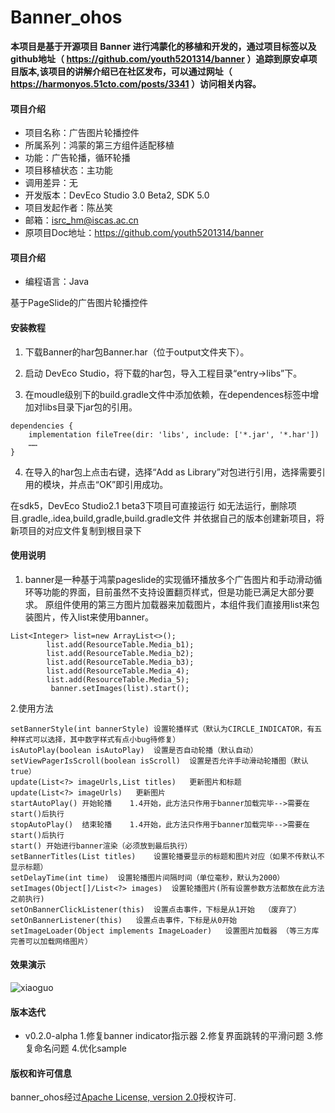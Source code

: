 # Banner_ohos

**本项目是基于开源项目 Banner 进行鸿蒙化的移植和开发的，通过项目标签以及github地址（ https://github.com/youth5201314/banner ）追踪到原安卓项目版本,该项目的讲解介绍已在社区发布，可以通过网址（ https://harmonyos.51cto.com/posts/3341 ）访问相关内容。**

#### 项目介绍

- 项目名称：广告图片轮播控件
- 所属系列：鸿蒙的第三方组件适配移植
- 功能：广告轮播，循环轮播
- 项目移植状态：主功能
- 调用差异：无
- 开发版本：DevEco Studio 3.0 Beta2, SDK 5.0
- 项目发起作者：陈丛笑
- 邮箱：isrc_hm@iscas.ac.cn
- 原项目Doc地址：https://github.com/youth5201314/banner

#### 项目介绍

- 编程语言：Java 

基于PageSlide的广告图片轮播控件


#### 安装教程

1. 下载Banner的har包Banner.har（位于output文件夹下）。
2. 启动 DevEco Studio，将下载的har包，导入工程目录“entry->libs”下。



3. 在moudle级别下的build.gradle文件中添加依赖，在dependences标签中增加对libs目录下jar包的引用。
```
dependencies {
    implementation fileTree(dir: 'libs', include: ['*.jar', '*.har'])
	……
}
```
4. 在导入的har包上点击右键，选择“Add as Library”对包进行引用，选择需要引用的模块，并点击“OK”即引用成功。

在sdk5，DevEco Studio2.1 beta3下项目可直接运行
如无法运行，删除项目.gradle,.idea,build,gradle,build.gradle文件
并依据自己的版本创建新项目，将新项目的对应文件复制到根目录下

#### 使用说明

1. banner是一种基于鸿蒙pageslide的实现循环播放多个广告图片和手动滑动循环等功能的界面，目前虽然不支持设置翻页样式，但是功能已满足大部分要求。
原组件使用的第三方图片加载器来加载图片，本组件我们直接用list来包装图片，传入list来使用banner。
``` 
List<Integer> list=new ArrayList<>();
        list.add(ResourceTable.Media_b1);
        list.add(ResourceTable.Media_b2);
        list.add(ResourceTable.Media_b3);
        list.add(ResourceTable.Media_4);
        list.add(ResourceTable.Media_5);
         banner.setImages(list).start();
```
2.使用方法
```
setBannerStyle(int bannerStyle)	设置轮播样式（默认为CIRCLE_INDICATOR，有五种样式可以选择，其中数字样式有点小bug待修复）	
isAutoPlay(boolean isAutoPlay)	设置是否自动轮播（默认自动）	
setViewPagerIsScroll(boolean isScroll)	设置是否允许手动滑动轮播图（默认true）
update(List<?> imageUrls,List titles)	更新图片和标题	
update(List<?> imageUrls)	更新图片	
startAutoPlay()	开始轮播	1.4开始，此方法只作用于banner加载完毕-->需要在start()后执行
stopAutoPlay()	结束轮播	1.4开始，此方法只作用于banner加载完毕-->需要在start()后执行
start()	开始进行banner渲染（必须放到最后执行）			
setBannerTitles(List titles)	设置轮播要显示的标题和图片对应（如果不传默认不显示标题）	
setDelayTime(int time)	设置轮播图片间隔时间（单位毫秒，默认为2000）	
setImages(Object[]/List<?> images)	设置轮播图片(所有设置参数方法都放在此方法之前执行)	
setOnBannerClickListener(this)	设置点击事件，下标是从1开始	（废弃了）
setOnBannerListener(this)	设置点击事件，下标是从0开始	
setImageLoader(Object implements ImageLoader)	设置图片加载器	（等三方库完善可以加载网络图片）

```
#### 效果演示
![xiaoguo](https://images.gitee.com/uploads/images/2021/0310/111551_853c8754_8539978.gif "01循环播放-真机压缩版本.gif")

#### 版本迭代


- v0.2.0-alpha
1.修复banner indicator指示器
2.修复界面跳转的平滑问题
3.修复命名问题
4.优化sample


#### 版权和许可信息
banner_ohos经过[Apache License, version 2.0](http://www.apache.org/licenses/LICENSE-2.0)授权许可.




